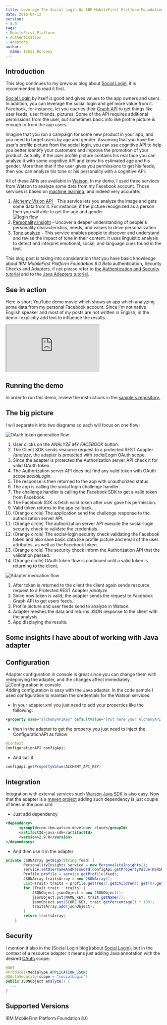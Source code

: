 ```yaml
---
title: Leverage The Social Login On IBM MobileFirst Platform Foundation 8.0
date: 2016-04-12
version:
- 8.0
tags:
- MobileFirst_Platform
- Authentication
- Adapters
author:
  name: Ishai Borovoy
---
```

## Introduction
This blog continues to my previous blog about [Social Login]({{site.baseurl}}/blog/2016/04/06/social-login-with-ibm-mobilefirst-platform-foundation/), it is recommended to read it first.   

[Social Login](https://www.wikiwand.com/en/Social_login) by itself is good and gives values to the app owners and users.  In addition, you can leverage the social login and get more value from it.  Facebook, for instance, let you queries their [Graph API](https://developers.facebook.com/docs/graph-api) to get things like user feeds, user friends, pictures. Some of the API requires additional permissions from the user, but sometimes basic info like profile picture is enough to from the app users.  

Imagine that you run a campaign for some new product in your app, and you need to target users by age and gender.  Assuming that you have the user's profile picture from the social login, you can use cognitive API to help you better identify your customers and improve the promotion of  your product.  Actually, if the user profile picture contains his real face you can analyze it with some cognitive API and know his estimated age and his gender.  More than that if the user gives you permissions to get his feeds, then you can analyze his tone or his personality with a cognitive API.  

All of these APIs are available in [Watson](http://www.ibm.com/smarterplanet/us/en/ibmwatson/).  In my demo, I used three services from Watson to analyze some data from my Facebook account.  Those services is based on [machine learning](https://www.wikiwand.com/en/Machine_learning), and indeed very accurate:  

1. [Alchemy Vision API](http://www.alchemyapi.com/products/alchemyvision) - This service lets you analyze the image and gets some data from it. For instance, if the picture recognized as a person then you will able to get the age and gender.  
![login flow]({{site.baseurl}}/assets/blog/2016-04-12-leverage-the-social-login/AlchemyVisionAPI.png)
2. [Personality Insight](http://www.ibm.com/smarterplanet/us/en/ibmwatson/developercloud/personality-insights.html) - Uncover a deeper understanding of people's personality characteristics, needs, and values to drive personalization
3. [Tone analyze](https://tone-analyzer-demo.mybluemix.net/) - This service enables people to discover and understand and revise the impact of tone in their content. It uses linguistic analysis to detect and interpret emotional, social, and language cues found in the text.  

This blog post is taking into consideration that you have basic knowledge about *IBM MobileFirst Platform Foundation 8.0 Beta* authentication, Security Checks and Adapters. if not please refer to [the Authentication and Security tutorial]({{site.baseurl}}/tutorials/en/foundation/8.0/authentication-and-security/) and to the [Java Adapters tutorial]({{site.baseurl}}/tutorials/en/foundation/8.0/adapters/java-adapters/).

## See in action
Here is short YouTube demo movie which shows an app which analyzing some data from my personal Facebook account.  Since I'm not native English speaker and most of my posts are not written in English, in the demo I explicitly add text to influence the results.
<div class="sizer">
  <div class="embed-responsive embed-responsive-16by9">
    <iframe src="https://www.youtube.com/embed/XVceqBIXZnU"></iframe>
  </div>
</div>

## Running the demo
In order to run this demo, review the instructions in the [sample's repository.](https://github.com/mfpdev/mfp-advanced-adapters-samples/tree/development/custom-security-checks/social-app-samples/AnalyzeFacebookWithWatsonSample/AnalyzeMyFacebookApp)

## The big picture
I will separate it into two diagrams so each will focus on one flow:  

![OAuth token generation flow]({{site.baseurl}}/assets/blog/2016-04-12-leverage-the-social-login/token-flow.jpg)  

1. User clicks on the *ANALYZE MY FACEBOOK* button.   
2. The Client SDK sends resource request to a protected REST Adapter */analyze*, the adapter is protected with *socialLogin* OAuth scope.  
3. Since the adapter is protected the Authorization server API check it for valid OAuth token.  
4. The Authorization server API does not find any valid token with OAuth scope *socialLogin*.  
5. The response is then returned to the app with unauthorized status.  
6. The app is calling the social login challenge handler.  
7. The challenge handler is calling the Facebook SDK to get a valid token from Facebook.  
8. The Facebook SDK is fetch valid token after user gave his permission.  
9. Valid token returns to the app callback.  
1. (Orange circle) The application send the challenge response to the authorization server API.  
2. (Orange circle) The authorization server API execute the social-login security check to validate the credentials.  
3. (Orange circle) The social-login security check validating the Facebook token and also save basic data like profile picture and email of the user.   attributes, as well as the Facebook token.  
4. (Orange circle) The security check inform the Authorization API that the validation passed.  
5. (Orange circle) OAuth token flow is continued until a valid token is returning to the client.

![Adapter invocation flow]({{site.baseurl}}/assets/blog/2016-04-12-leverage-the-social-login/resource-flow.jpg)

1. After token is returned to the client the client again sends resource request to a Protected REST Adapter */analyze*
2. Since now token is valid, the adapter sends the request to Facebook Graph API to get users feeds.  
3. Profile picture and user feeds send to analyze in Watson.
4. Adapter meshes the data and returns JSON response to the client with the analysis.
5. App displaying the results.

## Some insights I have about of working with Java adapter

## Configuration
Adapter configuration in console is great since you can change them with redeploying the adapter, and the changes affect immediately.
![Configuration in console]({{site.baseurl}}/assets/blog/2016-04-12-leverage-the-social-login/Configuration.png)  
Adding configuration is easy with the Java adapter.
In the code sample I used configuration to maintain the credentials for the Watson services:

* In your adapter.xml you just need to add your properties like the following:  

```xml
<property name="alchemyAPIKey" defaultValue="[Put here your AlchemyAPI Key]" description="See http://www.ibm.com/smarterplanet/us/en/ibmwatson/developercloud/alchemy-language.html"/>
```

* then in the adapter to get the property you just need to inject the ConfigurationAPI as follow

```java
@Context
ConfigurationAPI configApi;
```

* And call it  

```java
configApi.getPropertyValue(ALCHEMY_API_KEY)
```

## Integration
Integration with external services such [Warson Java SDK](https://github.com/watson-developer-cloud/java-sdk) is also easy.
Now that the adapter is a [maven project](https://maven.apache.org/) adding such dependency is just couple of lines in the pom.xml:

* Just add dependency  

```xml
<dependency>
      <groupId>com.ibm.watson.developer_cloud</groupId>
      <artifactId>java-sdk</artifactId>
      <version>2.9.0</version>
</dependency>
```

* And then use it in the adapter

```java
private JSONArray getBig5(String feed) {
        PersonalityInsights service = new PersonalityInsights();
        service.setUsernameAndPassword(configApi.getPropertyValue(PERSONALITY_INSIGHT_USER), configApi.getPropertyValue(PERSONALITY_INSIGHT_PASSWORD));
        Profile profile = service.getProfile(feed);
        JSONArray traitsArray = new JSONArray();
        List<Trait> traits = profile.getTree().getChildren().get(0).getChildren().get(0).getChildren();
        for (Trait trait : traits) {
            JSONObject jsonObject = new JSONObject();
            jsonObject.put(NAME_KEY, trait.getName());
            jsonObject.put(SCORE_KEY, trait.getPercentage() * 100);
            traitsArray.add(jsonObject);
        }
        return traitsArray;
    }
```
## Security
I mention it also in the [Social Login blog](about [Social Login]({{site.baseurl}}/blog/2016/04/06/social-login-with-ibm-mobilefirst-platform-foundation/)), but in the context of a resource adapter it means just adding Java annotation with the desired [OAuth](https://www.wikiwand.com/en/OAuth) scope:   

```java
@GET
@Produces(MediaType.APPLICATION_JSON)
@OAuthSecurity(scope = "socialLogin")
public JSONObject analyze() {
  ...
}
```
## Supported Versions
IBM MobileFirst Platform Foundation 8.0
